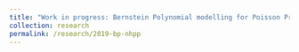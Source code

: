 ```yaml
---
title: "Work in progress: Bernstein Polynomial modelling for Poisson Process intensity"
collection: research
permalink: /research/2019-bp-nhpp
---
```


